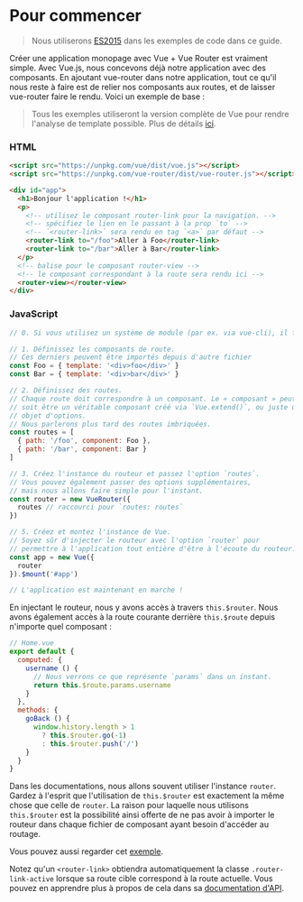 # Pour commencer

> Nous utiliserons [ES2015](https://github.com/lukehoban/es6features) dans les exemples de code dans ce guide.

Créer une application monopage avec Vue + Vue Router est vraiment simple. Avec Vue.js, nous concevons déjà notre application avec des composants. En ajoutant vue-router dans notre application, tout ce qu'il nous reste à faire est de relier nos composants aux routes, et de laisser vue-router faire le rendu. Voici un exemple de base :

> Tous les exemples utiliseront la version complète de Vue pour rendre l'analyse de template possible. Plus de détails [ici](https://fr.vuejs.org/guide/installation.html#Runtime-Compiler-vs-Runtime-seul).

### HTML

``` html
<script src="https://unpkg.com/vue/dist/vue.js"></script>
<script src="https://unpkg.com/vue-router/dist/vue-router.js"></script>

<div id="app">
  <h1>Bonjour l'application !</h1>
  <p>
    <!-- utilisez le composant router-link pour la navigation. -->
    <!-- spécifiez le lien en le passant à la prop `to` -->
    <!-- `<router-link>` sera rendu en tag `<a>` par défaut -->
    <router-link to="/foo">Aller à Foo</router-link>
    <router-link to="/bar">Aller à Bar</router-link>
  </p>
  <!-- balise pour le composant router-view -->
  <!-- le composant correspondant à la route sera rendu ici -->
  <router-view></router-view>
</div>
```

### JavaScript

``` js
// 0. Si vous utilisez un système de module (par ex. via vue-cli), il faut importer Vue et Vue Router et ensuite appeler `Vue.use(VueRouter)`.

// 1. Définissez les composants de route.
// Ces derniers peuvent être importés depuis d'autre fichier
const Foo = { template: '<div>foo</div>' }
const Bar = { template: '<div>bar</div>' }

// 2. Définissez des routes.
// Chaque route doit correspondre à un composant. Le « composant » peut
// soit être un véritable composant créé via `Vue.extend()`, ou juste un
// objet d'options.
// Nous parlerons plus tard des routes imbriquées.
const routes = [
  { path: '/foo', component: Foo },
  { path: '/bar', component: Bar }
]

// 3. Créez l'instance du routeur et passez l'option `routes`.
// Vous pouvez également passer des options supplémentaires,
// mais nous allons faire simple pour l'instant.
const router = new VueRouter({
  routes // raccourci pour `routes: routes`
})

// 5. Créez et montez l'instance de Vue.
// Soyez sûr d'injecter le routeur avec l'option `router` pour
// permettre à l'application tout entière d'être à l'écoute du routeur.
const app = new Vue({
  router
}).$mount('#app')

// L'application est maintenant en marche !
```

En injectant le routeur, nous y avons accès à travers `this.$router`. Nous avons également accès à la route courante derrière `this.$route` depuis n'importe quel composant :

```js
// Home.vue
export default {
  computed: {
    username () {
      // Nous verrons ce que représente `params` dans un instant.
      return this.$route.params.username
    }
  },
  methods: {
    goBack () {
      window.history.length > 1
        ? this.$router.go(-1)
        : this.$router.push('/')
    }
  }
}
```

Dans les documentations, nous allons souvent utiliser l'instance `router`. Gardez à l'esprit que l'utilisation de `this.$router` est exactement la même chose que celle de `router`. La raison pour laquelle nous utilisons `this.$router` est la possibilité ainsi offerte de ne pas avoir à importer le routeur dans chaque fichier de composant ayant besoin d'accéder au routage.

Vous pouvez aussi regarder cet [exemple](https://jsfiddle.net/yyx990803/xgrjzsup/).

Notez qu'un `<router-link>` obtiendra automatiquement la classe `.router-link-active` lorsque sa route cible correspond à la route actuelle. Vous pouvez en apprendre plus à propos de cela dans sa [documentation d'API](../api/router-link.md).
